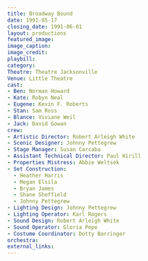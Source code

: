 ```yaml
---
title: Broadway Bound
date: 1991-05-17
closing_date: 1991-06-01
layout: productions
featured_image:
image_caption:
image_credit:
playbill:
category:
Theatre: Theatre Jacksonville
Venue: Little Theatre
cast:
- Ben: Norman Howard
- Kate: Robyn Neal
- Eugene: Kevin F. Roberts
- Stan: Sam Ross
- Blance: Viviane Weil
- Jack: David Gowan
crew:
- Artistic Director: Robert Arleigh White
- Scenic Designer: Johnny Pettegrew
- Stage Manager: Susan Carcaba
- Assistant Technical Director: Paul Kirill
- Properties Mistress: Abbie Weltsek
- Set Construction:
  - Heather Harris
  - Megan Elsila
  - Bryan James
  - Shane Sheffield
  - Johnny Pettegrew
- Lighting Design: Johnny Pettegrew
- Lighting Operator: Karl Rogers
- Sound Design: Robert Arleigh White
- Sound Operator: Gloria Pepe
- Costume Coordinator: Dotty Barringer
orchestra:
external_links:
---
```

